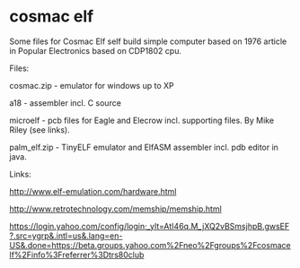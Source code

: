 # cosmac elf

Some files for Cosmac Elf self build simple computer based on 1976 article in Popular Electronics based on CDP1802 cpu.

Files:

cosmac.zip - emulator for windows up to XP

a18 - assembler incl. C source

microelf - pcb files for Eagle and Elecrow incl. supporting files. By Mike Riley (see links).

palm_elf.zip - TinyELF emulator and ElfASM assembler incl. pdb editor in java.

Links:

http://www.elf-emulation.com/hardware.html

http://www.retrotechnology.com/memship/memship.html

https://login.yahoo.com/config/login;_ylt=AtI46q.M_jXQ2vBSmsjhpB.gwsEF?.src=ygrp&.intl=us&.lang=en-US&.done=https://beta.groups.yahoo.com%2Fneo%2Fgroups%2Fcosmacelf%2Finfo%3Freferrer%3Dtrs80club

